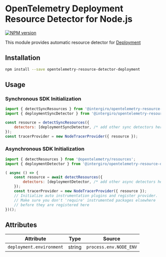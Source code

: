 # OpenTelemetry Deployment Resource Detector for Node.js
[![NPM version](https://img.shields.io/npm/v/opentelemetry-resource-detector-deployment.svg)](https://www.npmjs.com/package/opentelemetry-resource-detector-deployment)

This module provides automatic resource detector for [Deployment](https://github.com/open-telemetry/opentelemetry-specification/blob/main/specification/resource/semantic_conventions/deployment_environment.md)

## Installation

```bash
npm install --save opentelemetry-resource-detector-deployment
```

##  Usage

### Synchronous SDK Initialization
```js
import { detectSyncResources } from '@intergiro/opentelemetry-resource-detector-sync-api';
import { deploymentSyncDetector } from '@intergiro/opentelemetry-resource-detector-deployment';

const resource = detectSyncResources({
    detectors: [deploymentSyncDetector, /* add other sync detectors here */],
});
const tracerProvider = new NodeTracerProvider({ resource });
```

### Asynchronous SDK Initialization
```js
import { detectResources } from '@opentelemetry/resources';
import { deploymentDetector } from '@intergiro/opentelemetry-resource-detector-deployment';

( async () => {
    const resource = await detectResources({
        detectors: [deploymentDetector, /* add other async detectors here */],
    });
    const tracerProvider = new NodeTracerProvider({ resource });
    // Initialize auto instrumentation plugins and register provider.
    // Make sure you don't 'require' instrumented packages elsewhere 
    // before they are registered here
})();
```

## Attributes
| Attribute | Type | Source |
| --- | --- | --- |
| `deployment.environment` | string | `process.env.NODE_ENV` |
